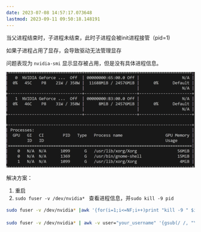 ```yaml
---
date: 2023-07-08 14:57:17.073648
lastmod: 2023-09-11 09:50:18.148191
---
```

当父进程结束时，子进程未结束，此时子进程会被init进程接管（pid=1)

如果子进程占用了显存，会导致驱动无法管理显存



问题表现为 `nvidia-smi` 显示显存被占用，但是没有具体进程信息。

![image-20230708145923405](https://raw.githubusercontent.com/DingSJ101/picgo_hub/main/img/20230708145924.png)

解决方案：

1. 重启
2. `sudo fuser -v /dev/nvidia* ` 查看进程信息，并`sudo kill -9 pid`

```bash
sudo fuser -v /dev/nvidia* |awk '{for(i=1;i<=NF;i++)print "kill -9 " $i;}' |sudo sh

sudo fuser -v /dev/nvidia* | awk -v user="your_username" '{gsub(/ /, "\n"); for(i=1;i<=NF;i++) system("ps -o user= -p " $i " | grep -w " user " >/dev/null 2>&1 && sudo kill -9 " $i)}'

```

